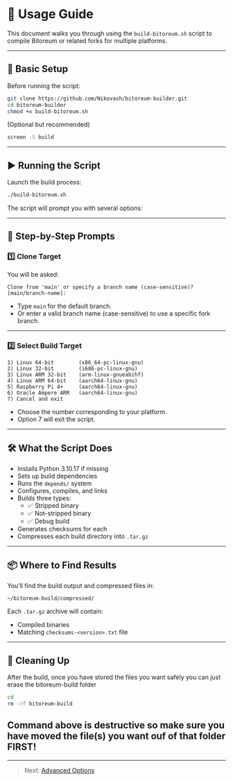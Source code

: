 # 🚀 Usage Guide

This document walks you through using the `build-bitoreum.sh` script to compile Bitoreum or related forks for multiple platforms.

---

## 🧱 Basic Setup

Before running the script:

```bash
git clone https://github.com/Nikovash/bitoreum-builder.git
cd bitoreum-builder
chmod +x build-bitoreum.sh
```

(Optional but recommended)

```bash
screen -S build
```

---

## ▶️ Running the Script

Launch the build process:

```bash
./build-bitoreum.sh
```

The script will prompt you with several options:

---

## 📌 Step-by-Step Prompts

### 1️⃣ Clone Target

You will be asked:

```
Clone from 'main' or specify a branch name (case-sensitive)? [main/branch-name]:
```

- Type `main` for the default branch.
- Or enter a valid branch name (case-sensitive) to use a specific fork branch.

---

### 2️⃣ Select Build Target

```
1) Linux 64-bit        (x86_64-pc-linux-gnu)
2) Linux 32-bit        (i686-pc-linux-gnu)
3) Linux ARM 32-bit    (arm-linux-gnueabihf)
4) Linux ARM 64-bit    (aarch64-linux-gnu)
5) Raspberry Pi 4+     (aarch64-linux-gnu)
6) Oracle Ampere ARM   (aarch64-linux-gnu)
7) Cancel and exit
```

- Choose the number corresponding to your platform.
- Option 7 will exit the script.

---

## 🛠️ What the Script Does

- Installs Python 3.10.17 if missing
- Sets up build dependencies
- Runs the `depends/` system
- Configures, compiles, and links
- Builds three types:
  - ✅ Stripped binary
  - ✅ Not-stripped binary
  - ✅ Debug build
- Generates checksums for each
- Compresses each build directory into `.tar.gz`

---

## 📦 Where to Find Results

You’ll find the build output and compressed files in:

```bash
~/bitoreum-build/compressed/
```

Each `.tar.gz` archive will contain:

- Compiled binaries
- Matching `checksums-<version>.txt` file

---

## 🧹 Cleaning Up

After the build, once you have stored the files you want safely you can just erase the bitoreum-build folder

```bash
cd
rm -rf bitoreum-build
```
## Command above is destructive so make sure you have moved the file(s) you want ouf of that folder FIRST!
---

> Next: [Advanced Options](advanced-options.md)
